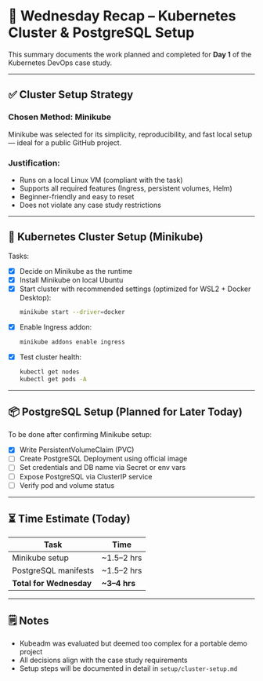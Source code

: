 # 📅 Wednesday Recap – Kubernetes Cluster & PostgreSQL Setup
This summary documents the work planned and completed for **Day 1** of the Kubernetes DevOps case study.

---

## ✅ Cluster Setup Strategy
### Chosen Method: **Minikube**
Minikube was selected for its simplicity, reproducibility, and fast local setup — ideal for a public GitHub project.

### Justification:
- Runs on a local Linux VM (compliant with the task)
- Supports all required features (Ingress, persistent volumes, Helm)
- Beginner-friendly and easy to reset
- Does not violate any case study restrictions

---

## 🔧 Kubernetes Cluster Setup (Minikube)
Tasks:
- [x] Decide on Minikube as the runtime
- [x] Install Minikube on local Ubuntu
- [x] Start cluster with recommended settings (optimized for WSL2 + Docker Desktop):
  ```bash
  minikube start --driver=docker
  ```
- [x] Enable Ingress addon:
  ```bash
  minikube addons enable ingress
  ```
- [x] Test cluster health:
  ```bash
  kubectl get nodes
  kubectl get pods -A
  ```

---

## 📦 PostgreSQL Setup (Planned for Later Today)
To be done after confirming Minikube setup:

- [x] Write PersistentVolumeClaim (PVC)
- [ ] Create PostgreSQL Deployment using official image
- [ ] Set credentials and DB name via Secret or env vars
- [ ] Expose PostgreSQL via ClusterIP service
- [ ] Verify pod and volume status

---

## ⏳ Time Estimate (Today)
| Task                    | Time        |
|-------------------------|-------------|
| Minikube setup          | ~1.5–2 hrs  |
| PostgreSQL manifests    | ~1.5–2 hrs  |
| **Total for Wednesday** | **~3–4 hrs** |

---

## 🗒️ Notes
- Kubeadm was evaluated but deemed too complex for a portable demo project
- All decisions align with the case study requirements
- Setup steps will be documented in detail in `setup/cluster-setup.md`